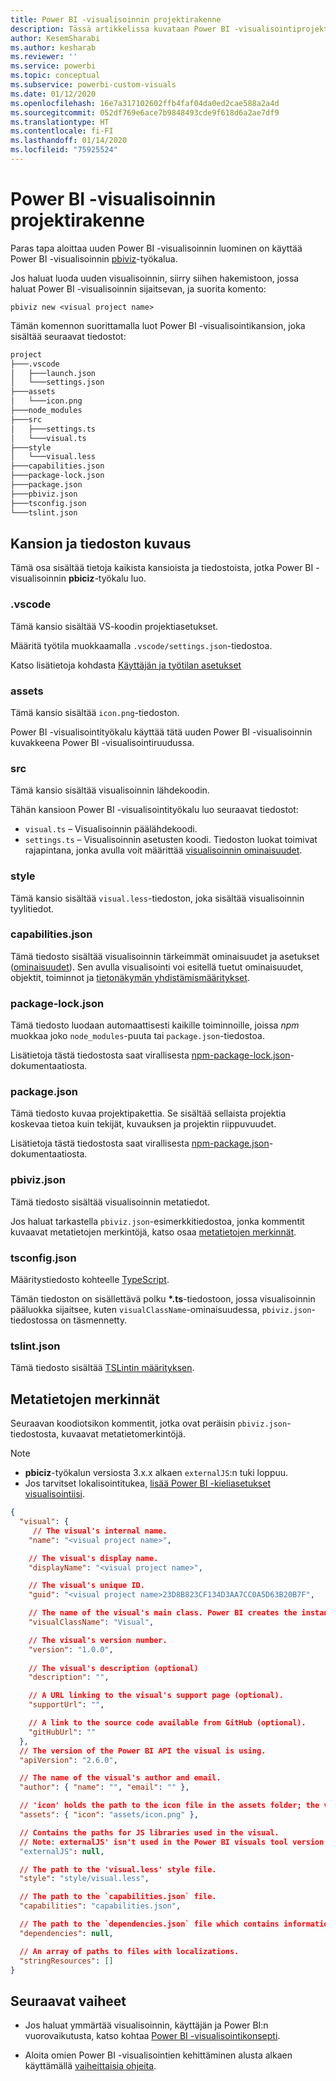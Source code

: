 ```yaml
---
title: Power BI -visualisoinnin projektirakenne
description: Tässä artikkelissa kuvataan Power BI -visualisointiprojektin kansio- ja tiedostorakenne
author: KesemSharabi
ms.author: kesharab
ms.reviewer: ''
ms.service: powerbi
ms.topic: conceptual
ms.subservice: powerbi-custom-visuals
ms.date: 01/12/2020
ms.openlocfilehash: 16e7a317102602ffb4faf04da0ed2cae588a2a4d
ms.sourcegitcommit: 052df769e6ace7b9848493cde9f618d6a2ae7df9
ms.translationtype: HT
ms.contentlocale: fi-FI
ms.lasthandoff: 01/14/2020
ms.locfileid: "75925524"
---
```

# <a name="power-bi-visual-project-structure"></a>Power BI -visualisoinnin projektirakenne

Paras tapa aloittaa uuden Power BI -visualisoinnin luominen on käyttää Power BI -visualisoinnin [pbiviz](https://www.npmjs.com/package/powerbi-visuals-tools)-työkalua.

Jos haluat luoda uuden visualisoinnin, siirry siihen hakemistoon, jossa haluat Power BI -visualisoinnin sijaitsevan, ja suorita komento:

`pbiviz new <visual project name>`

Tämän komennon suorittamalla luot Power BI -visualisointikansion, joka sisältää seuraavat tiedostot:

```markdown
project
├───.vscode
│   ├───launch.json
│   └───settings.json
├───assets
│   └───icon.png
├───node_modules
├───src
│   ├───settings.ts
│   └───visual.ts
├───style
│   └───visual.less
├───capabilities.json
├───package-lock.json
├───package.json
├───pbiviz.json
├───tsconfig.json
└───tslint.json
```

## <a name="folder-and-file-description"></a>Kansion ja tiedoston kuvaus

Tämä osa sisältää tietoja kaikista kansioista ja tiedostoista, jotka Power BI -visualisoinnin **pbiciz**-työkalu luo.  

### <a name="vscode"></a>.vscode

Tämä kansio sisältää VS-koodin projektiasetukset.

Määritä työtila muokkaamalla `.vscode/settings.json`-tiedostoa.

Katso lisätietoja kohdasta [Käyttäjän ja työtilan asetukset](https://code.visualstudio.com/docs/getstarted/settings)

### <a name="assets"></a>assets

Tämä kansio sisältää `icon.png`-tiedoston.

Power BI -visualisointityökalu käyttää tätä uuden Power BI -visualisoinnin kuvakkeena Power BI -visualisointiruudussa.

<!--- ![Visualization pane](./media/visualization-pane-analytics-tab.png) --->

### <a name="src"></a>src

Tämä kansio sisältää visualisoinnin lähdekoodin.

Tähän kansioon Power BI -visualisointityökalu luo seuraavat tiedostot:
* `visual.ts` – Visualisoinnin päälähdekoodi.
* `settings.ts` – Visualisoinnin asetusten koodi. Tiedoston luokat toimivat rajapintana, jonka avulla voit määrittää [visualisoinnin ominaisuudet](./objects-properties.md#properties).

### <a name="style"></a>style

Tämä kansio sisältää `visual.less`-tiedoston, joka sisältää visualisoinnin tyylitiedot.

### <a name="capabilitiesjson"></a>capabilities.json

Tämä tiedosto sisältää visualisoinnin tärkeimmät ominaisuudet ja asetukset ([ominaisuudet](./capabilities.md)). Sen avulla visualisointi voi esitellä tuetut ominaisuudet, objektit, toiminnot ja [tietonäkymän yhdistämismääritykset](./dataview-mappings.md).

### <a name="package-lockjson"></a>package-lock.json

Tämä tiedosto luodaan automaattisesti kaikille toiminnoille, joissa *npm* muokkaa joko `node_modules`-puuta tai `package.json`-tiedostoa.

Lisätietoja tästä tiedostosta saat virallisesta [npm-package-lock.json](https://docs.npmjs.com/files/package-lock.json)-dokumentaatiosta.

### <a name="packagejson"></a>package.json

Tämä tiedosto kuvaa projektipakettia. Se sisältää sellaista projektia koskevaa tietoa kuin tekijät, kuvauksen ja projektin riippuvuudet.

Lisätietoja tästä tiedostosta saat virallisesta [npm-package.json](https://docs.npmjs.com/files/package.json.html)-dokumentaatiosta.

### <a name="pbivizjson"></a>pbiviz.json

Tämä tiedosto sisältää visualisoinnin metatiedot.

Jos haluat tarkastella `pbiviz.json`-esimerkkitiedostoa, jonka kommentit kuvaavat metatietojen merkintöjä, katso osaa [metatietojen merkinnät](#metadata-entries).

### <a name="tsconfigjson"></a>tsconfig.json

Määritystiedosto kohteelle [TypeScript](https://www.typescriptlang.org/docs/handbook/tsconfig-json.html).

Tämän tiedoston on sisällettävä polku **\*.ts**-tiedostoon, jossa visualisoinnin pääluokka sijaitsee, kuten `visualClassName`-ominaisuudessa, `pbiviz.json`-tiedostossa on täsmennetty.

### <a name="tslintjson"></a>tslint.json

Tämä tiedosto sisältää [TSLintin määrityksen](https://palantir.github.io/tslint/usage/configuration/).

## <a name="metadata-entries"></a>Metatietojen merkinnät

Seuraavan koodiotsikon kommentit, jotka ovat peräisin `pbiviz.json`-tiedostosta, kuvaavat metatietomerkintöjä.

> [!NOTE]
> * **pbiciz**-työkalun versiosta 3.x.x alkaen `externalJS`:n tuki loppuu.
> * Jos tarvitset lokalisointitukea, [lisää Power BI -kieliasetukset visualisointiisi](./localization.md).

```json
{
  "visual": {
     // The visual's internal name.
    "name": "<visual project name>",

    // The visual's display name.
    "displayName": "<visual project name>",

    // The visual's unique ID.
    "guid": "<visual project name>23D8B823CF134D3AA7CC0A5D63B20B7F",

    // The name of the visual's main class. Power BI creates the instance of this class to start using the visual in a Power BI report.
    "visualClassName": "Visual",

    // The visual's version number.
    "version": "1.0.0",
    
    // The visual's description (optional)
    "description": "",

    // A URL linking to the visual's support page (optional).
    "supportUrl": "",

    // A link to the source code available from GitHub (optional).
    "gitHubUrl": ""
  },
  // The version of the Power BI API the visual is using.
  "apiVersion": "2.6.0",

  // The name of the visual's author and email.
  "author": { "name": "", "email": "" },

  // 'icon' holds the path to the icon file in the assets folder; the visual's display icon.
  "assets": { "icon": "assets/icon.png" },

  // Contains the paths for JS libraries used in the visual.
  // Note: externalJS' isn't used in the Power BI visuals tool version 3.x.x or higher.
  "externalJS": null,

  // The path to the 'visual.less' style file.
  "style": "style/visual.less",

  // The path to the `capabilities.json` file.
  "capabilities": "capabilities.json",

  // The path to the `dependencies.json` file which contains information about R packages used in R based visuals.
  "dependencies": null,

  // An array of paths to files with localizations.
  "stringResources": []
}
```

## <a name="next-steps"></a>Seuraavat vaiheet

* Jos haluat ymmärtää visualisoinnin, käyttäjän ja Power BI:n vuorovaikutusta, katso kohtaa [Power BI -visualisointikonsepti](./power-bi-visuals-concept.md).

* Aloita omien Power BI -visualisointien kehittäminen alusta alkaen käyttämällä [vaiheittaisia ohjeita](./custom-visual-develop-tutorial.md).